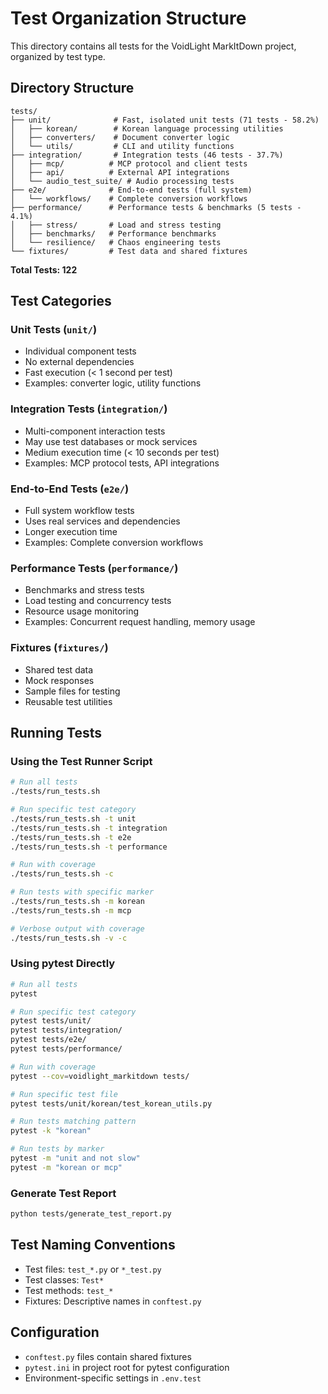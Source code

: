 # Test Organization Structure

This directory contains all tests for the VoidLight MarkItDown project, organized by test type.

## Directory Structure

```
tests/
├── unit/              # Fast, isolated unit tests (71 tests - 58.2%)
│   ├── korean/        # Korean language processing utilities
│   ├── converters/    # Document converter logic
│   └── utils/         # CLI and utility functions
├── integration/       # Integration tests (46 tests - 37.7%)
│   ├── mcp/          # MCP protocol and client tests
│   ├── api/          # External API integrations
│   └── audio_test_suite/ # Audio processing tests
├── e2e/              # End-to-end tests (full system)
│   └── workflows/    # Complete conversion workflows
├── performance/      # Performance tests & benchmarks (5 tests - 4.1%)
│   ├── stress/       # Load and stress testing
│   ├── benchmarks/   # Performance benchmarks
│   └── resilience/   # Chaos engineering tests
└── fixtures/         # Test data and shared fixtures
```

**Total Tests: 122**

## Test Categories

### Unit Tests (`unit/`)
- Individual component tests
- No external dependencies
- Fast execution (< 1 second per test)
- Examples: converter logic, utility functions

### Integration Tests (`integration/`)
- Multi-component interaction tests
- May use test databases or mock services
- Medium execution time (< 10 seconds per test)
- Examples: MCP protocol tests, API integrations

### End-to-End Tests (`e2e/`)
- Full system workflow tests
- Uses real services and dependencies
- Longer execution time
- Examples: Complete conversion workflows

### Performance Tests (`performance/`)
- Benchmarks and stress tests
- Load testing and concurrency tests
- Resource usage monitoring
- Examples: Concurrent request handling, memory usage

### Fixtures (`fixtures/`)
- Shared test data
- Mock responses
- Sample files for testing
- Reusable test utilities

## Running Tests

### Using the Test Runner Script

```bash
# Run all tests
./tests/run_tests.sh

# Run specific test category
./tests/run_tests.sh -t unit
./tests/run_tests.sh -t integration
./tests/run_tests.sh -t e2e
./tests/run_tests.sh -t performance

# Run with coverage
./tests/run_tests.sh -c

# Run tests with specific marker
./tests/run_tests.sh -m korean
./tests/run_tests.sh -m mcp

# Verbose output with coverage
./tests/run_tests.sh -v -c
```

### Using pytest Directly

```bash
# Run all tests
pytest

# Run specific test category
pytest tests/unit/
pytest tests/integration/
pytest tests/e2e/
pytest tests/performance/

# Run with coverage
pytest --cov=voidlight_markitdown tests/

# Run specific test file
pytest tests/unit/korean/test_korean_utils.py

# Run tests matching pattern
pytest -k "korean"

# Run tests by marker
pytest -m "unit and not slow"
pytest -m "korean or mcp"
```

### Generate Test Report

```bash
python tests/generate_test_report.py
```

## Test Naming Conventions

- Test files: `test_*.py` or `*_test.py`
- Test classes: `Test*`
- Test methods: `test_*`
- Fixtures: Descriptive names in `conftest.py`

## Configuration

- `conftest.py` files contain shared fixtures
- `pytest.ini` in project root for pytest configuration
- Environment-specific settings in `.env.test`